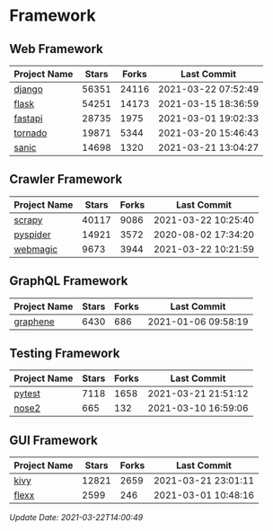 # Framework

## Web Framework
| Project Name | Stars | Forks | Last Commit |
| ------------ | ----- | ----- | ----------- |
| [django](https://github.com/django/django) | 56351 | 24116 | 2021-03-22 07:52:49 |
| [flask](https://github.com/pallets/flask) | 54251 | 14173 | 2021-03-15 18:36:59 |
| [fastapi](https://github.com/tiangolo/fastapi) | 28735 | 1975 | 2021-03-01 19:02:33 |
| [tornado](https://github.com/tornadoweb/tornado) | 19871 | 5344 | 2021-03-20 15:46:43 |
| [sanic](https://github.com/sanic-org/sanic) | 14698 | 1320 | 2021-03-21 13:04:27 |

## Crawler Framework
| Project Name | Stars | Forks | Last Commit |
| ------------ | ----- | ----- | ----------- |
| [scrapy](https://github.com/scrapy/scrapy) | 40117 | 9086 | 2021-03-22 10:25:40 |
| [pyspider](https://github.com/binux/pyspider) | 14921 | 3572 | 2020-08-02 17:34:20 |
| [webmagic](https://github.com/code4craft/webmagic) | 9673 | 3944 | 2021-03-22 10:21:59 |

## GraphQL Framework
| Project Name | Stars | Forks | Last Commit |
| ------------ | ----- | ----- | ----------- |
| [graphene](https://github.com/graphql-python/graphene) | 6430 | 686 | 2021-01-06 09:58:19 |

## Testing Framework
| Project Name | Stars | Forks | Last Commit |
| ------------ | ----- | ----- | ----------- |
| [pytest](https://github.com/pytest-dev/pytest) | 7118 | 1658 | 2021-03-21 21:51:12 |
| [nose2](https://github.com/nose-devs/nose2) | 665 | 132 | 2021-03-10 16:59:06 |

## GUI Framework
| Project Name | Stars | Forks | Last Commit |
| ------------ | ----- | ----- | ----------- |
| [kivy](https://github.com/kivy/kivy) | 12821 | 2659 | 2021-03-21 23:01:11 |
| [flexx](https://github.com/flexxui/flexx) | 2599 | 246 | 2021-03-01 10:48:16 |

*Update Date: 2021-03-22T14:00:49*